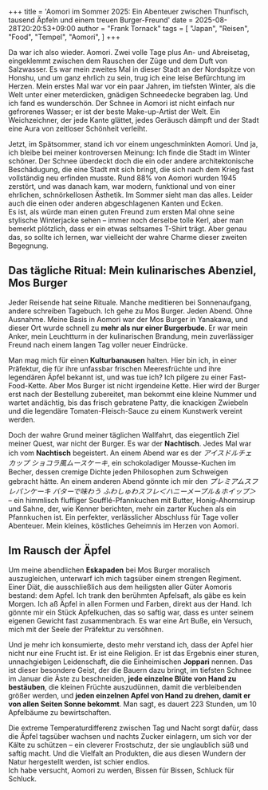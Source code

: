 +++
title = 'Aomori im Sommer 2025: Ein Abenteuer zwischen Thunfisch, tausend Äpfeln und einem treuen Burger-Freund'
date = 2025-08-28T20:20:53+09:00
author = "Frank Tornack"
tags = [
    "Japan",
    "Reisen",
    "Food",
    "Tempel",
    "Aomori",
]
+++

Da war ich also wieder. Aomori. Zwei volle Tage plus An- und Abreisetag, eingeklemmt zwischen dem Rauschen der Züge und dem Duft von Salzwasser. Es war mein zweites Mal in dieser Stadt an der Nordspitze von Honshu, und um ganz ehrlich zu sein, trug ich eine leise Befürchtung im Herzen. Mein erstes Mal war vor ein paar Jahren, im tiefsten Winter, als die Welt unter einer meterdicken, gnädigen Schneedecke begraben lag. Und ich fand es wunderschön. Der Schnee in Aomori ist nicht einfach nur gefrorenes Wasser; er ist der beste Make-up-Artist der Welt. Ein Weichzeichner, der jede Kante glättet, jedes Geräusch dämpft und der Stadt eine Aura von zeitloser Schönheit verleiht.

Jetzt, im Spätsommer, stand ich vor einem ungeschminkten Aomori. Und ja, ich bleibe bei meiner kontroversen Meinung: Ich finde die Stadt im Winter schöner. Der Schnee überdeckt doch die ein oder andere architektonische Beschädugung, die eine Stadt mit sich bringt, die sich nach dem Krieg fast vollständig neu erfinden musste. Rund 88% von Aomori wurden 1945 zerstört, und was danach kam, war modern, funktional und von einer ehrlichen, schnörkellosen Ästhetik. Im Sommer sieht man das alles. Leider auch die einen oder anderen abgeschlagenen Kanten und Ecken.  
Es ist, als würde man einen guten Freund zum ersten Mal ohne seine stylische Winterjacke sehen – immer noch derselbe tolle Kerl, aber man bemerkt plötzlich, dass er ein etwas seltsames T-Shirt trägt. Aber genau das, so sollte ich lernen, war vielleicht der wahre Charme dieser zweiten Begegnung.

## Das tägliche Ritual: Mein kulinarisches Abenziel, Mos Burger
Jeder Reisende hat seine Rituale. Manche meditieren bei Sonnenaufgang, andere schreiben Tagebuch. Ich gehe zu Mos Burger. Jeden Abend. Ohne Ausnahme. Meine Basis in Aomori war der Mos Burger in Yanakawa, und dieser Ort wurde schnell zu **mehr als nur einer Burgerbude**. Er war mein Anker, mein Leuchtturm in der kulinarischen Brandung, mein zuverlässiger Freund nach einem langen Tag voller neuer Eindrücke.

Man mag mich für einen **Kulturbanausen** halten. Hier bin ich, in einer Präfektur, die für ihre unfassbar frischen Meeresfrüchte und ihre legendären Äpfel bekannt ist, und was tue ich? Ich pilgere zu einer Fast-Food-Kette. Aber Mos Burger ist nicht irgendeine Kette. Hier wird der Burger erst nach der Bestellung zubereitet, man bekommt eine kleine Nummer und wartet andächtig, bis das frisch gebratene Patty, die knackigen Zwiebeln und die legendäre Tomaten-Fleisch-Sauce zu einem Kunstwerk vereint werden.  

Doch der wahre Grund meiner täglichen Wallfahrt, das eiegentlich Ziel meiner Quest, war nicht der Burger. Es war der **Nachtisch**. Jedes Mal war ich vom **Nachtisch** begeistert. An einem Abend war es der *アイスドルチェ カップ ショコラ風ムースケーキ*, ein schokoladiger Mousse-Kuchen im Becher, dessen cremige Dichte jeden Philosophen zum Schweigen gebracht hätte. An einem anderen Abend gönnte ich mir den *プレミアムスフレパンケーキ バターで味わう ふわしゅわスフレ＜ハニーメープル＆ホイップ＞* – ein himmlisch fluffiger Soufflé-Pfannkuchen mit Butter, Honig-Ahornsirup und Sahne, der, wie Kenner berichten, mehr ein zarter Kuchen als ein Pfannkuchen ist. Ein perfekter, verlässlicher Abschluss für Tage voller Abenteuer. Mein kleines, köstliches Geheimnis im Herzen von Aomori.

## Im Rausch der Äpfel
Um meine abendlichen **Eskapaden** bei Mos Burger moralisch auszugleichen, unterwarf ich mich tagsüber einem strengen Regiment. Einer Diät, die ausschließlich aus dem heiligsten aller Güter Aomoris bestand: dem Apfel. Ich trank den berühmten Apfelsaft, als gäbe es kein Morgen. Ich aß Äpfel in allen Formen und Farben, direkt aus der Hand. Ich gönnte mir ein Stück Apfelkuchen, das so saftig war, dass es unter seinem eigenen Gewicht fast zusammenbrach. Es war eine Art Buße, ein Versuch, mich mit der Seele der Präfektur zu versöhnen.

Und je mehr ich konsumierte, desto mehr verstand ich, dass der Apfel hier nicht nur eine Frucht ist. Er ist eine Religion. Er ist das Ergebnis einer sturen, unnachgiebigen Leidenschaft, die die Einheimischen **Joppari** nennen. Das ist dieser besondere Geist, der die Bauern dazu bringt, im tiefsten Schnee im Januar die Äste zu beschneiden, **jede einzelne Blüte von Hand zu bestäuben**, die kleinen Früchte auszudünnen, damit die verbleibenden größer werden, und **jeden einzelnen Apfel von Hand zu drehen, damit er von allen Seiten Sonne bekommt**. Man sagt, es dauert 223 Stunden, um 10 Apfelbäume zu bewirtschaften.  

Die extreme Temperaturdifferenz zwischen Tag und Nacht sorgt dafür, dass die Äpfel tagsüber wachsen und nachts Zucker einlagern, um sich vor der Kälte zu schützen – ein cleverer Frostschutz, der sie unglaublich süß und saftig macht. Und die Vielfalt an Produkten, die aus diesen Wundern der Natur hergestellt werden, ist schier endlos.  
Ich habe versucht, Aomori zu werden, Bissen für Bissen, Schluck für Schluck.

